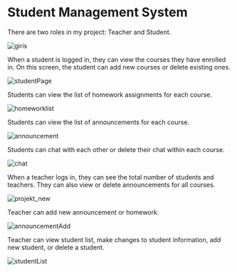 
# Student Management System

There are two roles in my project: Teacher and Student.

![giris](https://github.com/user-attachments/assets/0d299044-3b39-4b93-9f50-2ec7fd95ce6f)

When a student is logged in, they can view the courses they have enrolled in. On this screen, the student can add new courses or delete existing ones.

![studentPage](https://github.com/user-attachments/assets/b119a2a8-888e-47e5-94d8-26668be61bb7)

Students can view the list of homework assignments for each course.

![homeworklist](https://github.com/user-attachments/assets/fb525c5a-3258-4628-8f2a-ac76e7df0f5c)

Students can view the list of announcements for each course.

![announcement](https://github.com/user-attachments/assets/258453c6-d745-4140-8b58-f6bbaaf983bb)

Students can chat with each other or delete their chat within each course.

![chat](https://github.com/user-attachments/assets/f413cd15-7d30-40d1-87a8-914e5e93842e)

When a teacher logs in, they can see the total number of students and teachers. They can also view or delete announcements for all courses.

![projekt_new](https://github.com/user-attachments/assets/57c8765f-0d1b-4c3c-8770-91a56520194e)

Teacher can add new announcement or homework.

![announcementAdd](https://github.com/user-attachments/assets/ba4d4786-ea4b-44d1-9ae2-0e076aef2dab)

Teacher can view student list, make changes to student information, add new student, or delete a student.

![studentList](https://github.com/user-attachments/assets/1a30e1a6-f10d-4bc7-94ad-38952c673642)
